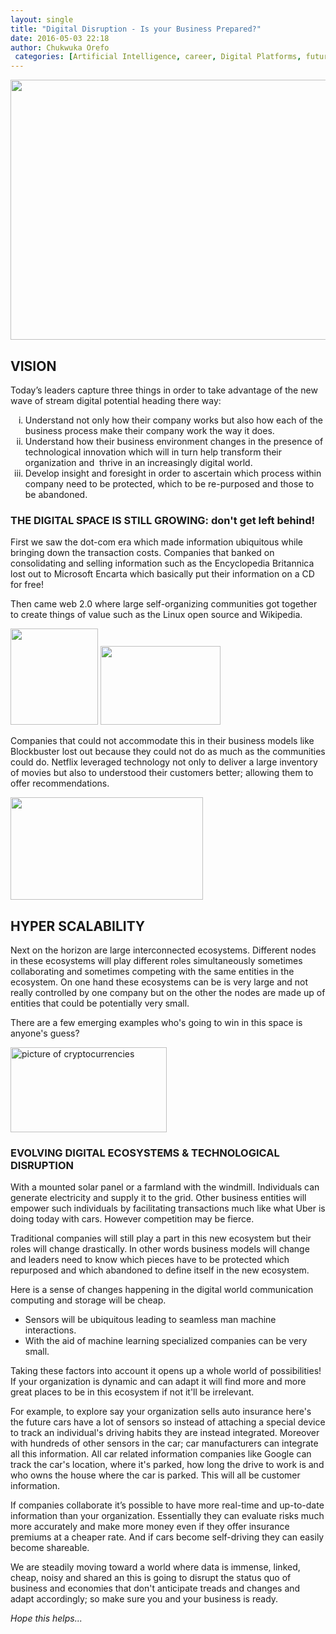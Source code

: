 ```yaml
---
layout: single
title: "Digital Disruption - Is your Business Prepared?"
date: 2016-05-03 22:18
author: Chukwuka Orefo
 categories: [Artificial Intelligence, career, Digital Platforms, future, jobs, Technology]
---
```

<b><img class=" aligncenter" title="" src="https://apragmatic.files.wordpress.com/2018/08/null.jpeg" alt="" width="624" height="416" /></b>
<h2><b>VISION</b></h2>
<p class="graf graf--p">Today’s leaders capture three things in order to take advantage of the new wave of stream digital potential heading there way:</p>

<ol type="i">
	<li>Understand not only how their company works but also how each of the business process make their company work the way it does.</li>
	<li>Understand how their business environment changes in the presence of technological innovation which will in turn help transform their organization and  thrive in an increasingly digital world.</li>
	<li>Develop insight and foresight in order to ascertain which process within company need to be protected, which to be re-purposed and those to be abandoned.</li>
</ol>
<h3><b>THE DIGITAL SPACE IS STILL GROWING:</b> don't get left behind!</h3>
First we saw the dot-com era which made information ubiquitous while bringing down the transaction costs. Companies that banked on consolidating and selling information such as the Encyclopedia Britannica lost out to Microsoft Encarta which basically put their information on a CD for free!

Then came web 2.0 where large self-organizing communities got together to create things of value such as the Linux open source and Wikipedia.

<img title="" src="https://apragmatic.files.wordpress.com/2018/08/null4.png" alt="" width="140" height="154" />

<img title="" src="https://apragmatic.files.wordpress.com/2018/08/image13.png" alt="" width="192" height="126" />

Companies that could not accommodate this in their business models like Blockbuster lost out because they could not do as much as the communities could do. Netflix leveraged technology not only to deliver a large inventory of movies but also to understood their customers better; allowing them to offer recommendations.

<img title="Netflix swallows Blockbuster" src="https://apragmatic.files.wordpress.com/2018/08/null5.png" alt="" width="308" height="164" />
<h2><b>HYPER SCALABILITY</b></h2>
Next on the horizon are large interconnected ecosystems. Different nodes in these ecosystems will play different roles simultaneously sometimes collaborating and sometimes competing with the same entities in the ecosystem. On one hand these ecosystems can be is very large and not really controlled by one company but on the other the nodes are made up of entities that could be potentially very small.

There are a few emerging examples who's going to win in this space is anyone's guess?

<img title="Decentralized blockchain technologies" src="https://apragmatic.files.wordpress.com/2018/08/null6.png" alt="picture of cryptocurrencies" width="250" height="136" />
<h3>EVOLVING DIGITAL ECOSYSTEMS &amp; TECHNOLOGICAL DISRUPTION</h3>
With a mounted solar panel or a farmland with the windmill. Individuals can generate electricity and supply it to the grid. Other business entities will empower such individuals by facilitating transactions much like what Uber is doing today with cars. However competition may be fierce.

Traditional companies will still play a part in this new ecosystem but their roles will change drastically. In other words business models will change and leaders need to know which pieces have to be protected which repurposed and which abandoned to define itself in the new ecosystem.

Here is a sense of changes happening in the digital world communication computing and storage will be cheap.
<ul>
	<li>Sensors will be ubiquitous leading to seamless man machine interactions.</li>
	<li>With the aid of machine learning specialized companies can be very small.</li>
</ul>
Taking these factors into account it opens up a whole world of possibilities! If your organization is dynamic and can adapt it will find more and more great places to be in this ecosystem if not it'll be irrelevant.

For example, to explore say your organization sells auto insurance here's the future cars have a lot of sensors so instead of attaching a special device to track an individual's driving habits they are instead integrated. Moreover with hundreds of other sensors in the car; car manufacturers can integrate all this information. All car related information companies like Google can track the car's location, where it's parked, how long the drive to work is and who owns the house where the car is parked. This will all be customer information.

If companies collaborate it’s possible to have more real-time and up-to-date information than your organization. Essentially they can evaluate risks much more accurately and make more money even if they offer insurance premiums at a cheaper rate. And if cars become self-driving they can easily become shareable.

We are steadily moving toward a world where data is immense, linked, cheap, noisy and shared an this is going to disrupt the status quo of business and economies that don't anticipate treads and changes and adapt accordingly; so make sure you and your business is ready.

_Hope this helps..._
